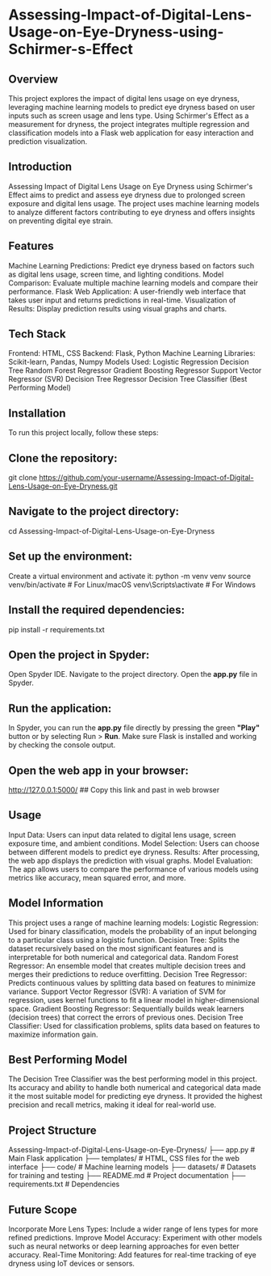 # Assessing-Impact-of-Digital-Lens-Usage-on-Eye-Dryness-using-Schirmer-s-Effect

## Overview
This project explores the impact of digital lens usage on eye dryness, leveraging machine learning models to predict eye dryness based on user inputs such as screen usage and lens type. Using Schirmer's Effect as a measurement for dryness, the project integrates multiple regression and classification models into a Flask web application for easy interaction and prediction visualization.

## Introduction
Assessing Impact of Digital Lens Usage on Eye Dryness using Schirmer's Effect aims to predict and assess eye dryness due to prolonged screen exposure and digital lens usage. The project uses machine learning models to analyze different factors contributing to eye dryness and offers insights on preventing digital eye strain.

## Features
Machine Learning Predictions: Predict eye dryness based on factors such as digital lens usage, screen time, and lighting conditions.
Model Comparison: Evaluate multiple machine learning models and compare their performance.
Flask Web Application: A user-friendly web interface that takes user input and returns predictions in real-time.
Visualization of Results: Display prediction results using visual graphs and charts.

## Tech Stack
Frontend: HTML, CSS
Backend: Flask, Python
Machine Learning Libraries: Scikit-learn, Pandas, Numpy
Models Used:
Logistic Regression
Decision Tree
Random Forest Regressor
Gradient Boosting Regressor
Support Vector Regressor (SVR)
Decision Tree Regressor
Decision Tree Classifier (Best Performing Model)

## Installation
To run this project locally, follow these steps:

## Clone the repository:
git clone https://github.com/your-username/Assessing-Impact-of-Digital-Lens-Usage-on-Eye-Dryness.git

## Navigate to the project directory:
cd Assessing-Impact-of-Digital-Lens-Usage-on-Eye-Dryness

## Set up the environment:
Create a virtual environment and activate it:
python -m venv venv
source venv/bin/activate  # For Linux/macOS
venv\Scripts\activate  # For Windows

## Install the required dependencies:
pip install -r requirements.txt

## Open the project in Spyder:
Open Spyder IDE.
Navigate to the project directory.
Open the **app.py** file in Spyder.

## Run the application:
In Spyder, you can run the **app.py** file directly by pressing the green **"Play"** button or by selecting Run > **Run**.
Make sure Flask is installed and working by checking the console output.

## Open the web app in your browser:
http://127.0.0.1:5000/ ## Copy this link and past in web browser

## Usage
Input Data: Users can input data related to digital lens usage, screen exposure time, and ambient conditions.
Model Selection: Users can choose between different models to predict eye dryness.
Results: After processing, the web app displays the prediction with visual graphs.
Model Evaluation: The app allows users to compare the performance of various models using metrics like accuracy, mean squared error, and more.

## Model Information
This project uses a range of machine learning models:
Logistic Regression: Used for binary classification, models the probability of an input belonging to a particular class using a logistic function.
Decision Tree: Splits the dataset recursively based on the most significant features and is interpretable for both numerical and categorical data.
Random Forest Regressor: An ensemble model that creates multiple decision trees and merges their predictions to reduce overfitting.
Decision Tree Regressor: Predicts continuous values by splitting data based on features to minimize variance.
Support Vector Regressor (SVR): A variation of SVM for regression, uses kernel functions to fit a linear model in higher-dimensional space.
Gradient Boosting Regressor: Sequentially builds weak learners (decision trees) that correct the errors of previous ones.
Decision Tree Classifier: Used for classification problems, splits data based on features to maximize information gain.

## Best Performing Model
The Decision Tree Classifier was the best performing model in this project. Its accuracy and ability to handle both numerical and categorical data made it the most suitable model for predicting eye dryness. It provided the highest precision and recall metrics, making it ideal for real-world use.

## Project Structure
Assessing-Impact-of-Digital-Lens-Usage-on-Eye-Dryness/
├── app.py                  # Main Flask application
├── templates/              # HTML, CSS files for the web interface
├── code/                   # Machine learning models
├── datasets/               # Datasets for training and testing
├── README.md               # Project documentation
├── requirements.txt        # Dependencies

## Future Scope
Incorporate More Lens Types: Include a wider range of lens types for more refined predictions.
Improve Model Accuracy: Experiment with other models such as neural networks or deep learning approaches for even better accuracy.
Real-Time Monitoring: Add features for real-time tracking of eye dryness using IoT devices or sensors.
